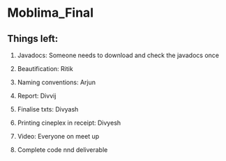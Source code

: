 # Moblima_Final

## Things left:
1. Javadocs: Someone needs to download and check the javadocs once
2. Beautification: Ritik
3. Naming conventions: Arjun
4. Report: Divvij
5. Finalise txts: Divyash

7. Printing cineplex in receipt: Divyesh 

9. Video: Everyone on meet up
10. Complete code nnd deliverable

